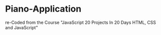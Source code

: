 # Piano-Application
re-Coded from the Course "JavaScript 20 Projects In 20 Days HTML, CSS and JavaScript"
